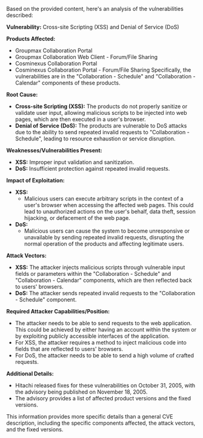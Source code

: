 Based on the provided content, here's an analysis of the vulnerabilities described:

**Vulnerability:** Cross-site Scripting (XSS) and Denial of Service (DoS)

**Products Affected:**
*   Groupmax Collaboration Portal
*   Groupmax Collaboration Web Client - Forum/File Sharing
*   Cosminexus Collaboration Portal
*   Cosminexus Collaboration Portal - Forum/File Sharing
Specifically, the vulnerabilities are in the "Collaboration - Schedule" and "Collaboration - Calendar" components of these products.

**Root Cause:**
*   **Cross-site Scripting (XSS):** The products do not properly sanitize or validate user input, allowing malicious scripts to be injected into web pages, which are then executed in a user's browser.
*   **Denial of Service (DoS):** The products are vulnerable to DoS attacks due to the ability to send repeated invalid requests to "Collaboration - Schedule", leading to resource exhaustion or service disruption.

**Weaknesses/Vulnerabilities Present:**
*   **XSS:** Improper input validation and sanitization.
*  **DoS:** Insufficient protection against repeated invalid requests.

**Impact of Exploitation:**
*   **XSS:**
    *   Malicious users can execute arbitrary scripts in the context of a user's browser when accessing the affected web pages. This could lead to unauthorized actions on the user's behalf, data theft, session hijacking, or defacement of the web page.
*   **DoS:**
    *   Malicious users can cause the system to become unresponsive or unavailable by sending repeated invalid requests, disrupting the normal operation of the products and affecting legitimate users.

**Attack Vectors:**
*   **XSS:** The attacker injects malicious scripts through vulnerable input fields or parameters within the "Collaboration - Schedule" and "Collaboration - Calendar" components, which are then reflected back to users' browsers.
*   **DoS:** The attacker sends repeated invalid requests to the "Collaboration - Schedule" component.

**Required Attacker Capabilities/Position:**
*   The attacker needs to be able to send requests to the web application. This could be achieved by either having an account within the system or by exploiting publicly accessible interfaces of the application.
*   For XSS, the attacker requires a method to inject malicious code into fields that are reflected to users' browsers.
* For DoS, the attacker needs to be able to send a high volume of crafted requests.

**Additional Details:**

*   Hitachi released fixes for these vulnerabilities on October 31, 2005, with the advisory being published on November 18, 2005.
*  The advisory provides a list of affected product versions and the fixed versions.

This information provides more specific details than a general CVE description, including the specific components affected, the attack vectors, and the fixed versions.